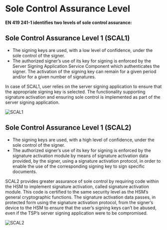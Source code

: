 # Sole Control Assurance Level

**EN 419 241-1 identifies two levels of sole control assurance:**

## Sole Control Assurance Level 1 (SCAL1)

- The signing keys are used, with a low level of confidence, under the sole control of the signer.
- The authorized signer’s use of its key for signing is enforced by the Server Signing Application Service Component which authenticates the signer. The activation of the signing key can remain for a given period and/or for a given number of signatures.

In case of SCAL1, user relies on the server signing application to ensure that the appropriate signing key is selected. The functionality supporting signature activation and ensuring sole control is implemented as part of the server signing application.

<div class="text--center">

![SCAL1](../../assets/sam-integration/SCAL1.png "SCAL1")

</div>

## Sole Control Assurance Level 1 (SCAL2)

- The signing keys are used, with a high level of confidence, under the sole control of the signer.
- The authorized signer’s use of its key for signing is enforced by the signature activation module by means of signature activation data provided, by the signer, using a signature activation protocol, in order to enable the use of the corresponding signing key to sign specific documents.

SCAL2 provides greater assurance of sole control by requiring code within the HSM to implement signature activation, called signature activation module. This code is certified to the same security level as the HSM’s general cryptographic functions. The signature activation data passes, in protected form using the signature activation protocol, from the signer’s device to the HSM to ensure that the user’s signing keys can’t be abused, even if the TSP’s server signing application were to be compromised.

<div class="text--center">

![SCAL2](../../assets/sam-integration/SCAL2.png "SCAL2")

</div>